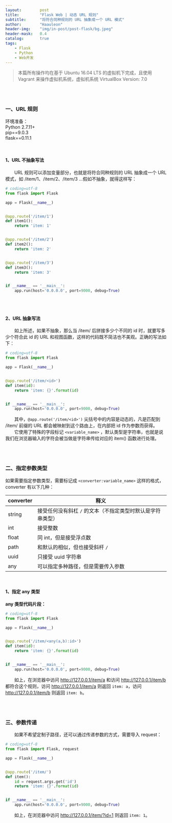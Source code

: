 ```yaml
---
layout:        post
title:         "Flask Web | 动态 URL 规则"
subtitle:      "将符合同种规则的 URL 抽象成一个 URL 模式"
author:        "Haauleon"
header-img:    "img/in-post/post-flask/bg.jpeg"
header-mask:   0.4
catalog:       true
tags:
    - Flask
    - Python
    - Web开发
---
```


> 本篇所有操作均在基于 Ubuntu 16.04 LTS 的虚拟机下完成，且使用 Vagrant 来操作虚拟机系统，虚拟机系统 VirtualBox Version: 7.0 

<br>
<br>

### 一、URL 规则
环境准备：     
Python 2.7.11+      
pip==9.0.3     
flask==0.11.1    

<br>

#### 1、URL 不抽象写法
&emsp;&emsp;URL 规则可以添加变量部分，也就是将符合同种规则的 URL 抽象成一个 URL 模式，如 /item/1、/item/2、/item/3 ...假如不抽象，就得这样写：     
```python
# coding=utf-8
from flask import Flask

app = Flask(__name__)


@app.route('/item/1')
def item1():
    return 'item: 1'


@app.route('/item/2')
def item2():
    return 'item: 2'


@app.route('/item/3')
def item3():
    return 'item: 3'


if __name__ == '__main__':
    app.run(host='0.0.0.0', port=9000, debug=True)
```

<br>
<br>

#### 2、URL 抽象写法
&emsp;&emsp;如上所述，如果不抽象，那么当 /item/ 后拼接多少个不同的 id 时，就要写多少个符合此 id 的 URL 和视图函数，这样的代码既不简洁也不美观。正确的写法如下：      
```python
# coding=utf-8
from flask import Flask

app = Flask(__name__)


@app.route('/item/<id>')
def item(id):
    return 'item: {}'.format(id)


if __name__ == '__main__':
    app.run(host='0.0.0.0', port=9000, debug=True)
```

&emsp;&emsp;其中，`@app.route('/item/<id>')` 尖括号中的内容是动态的，凡是匹配到 /item/ 前缀的 URL 都会被映射到这个路由上，在内部把 id 作为参数而获得。     
&emsp;&emsp;它使用了特殊的字段标记 `<variable_name>` ，默认类型是字符串，也就是说我们在浏览器输入的字符会被当做是字符串传给对应的 item() 函数进行处理。   

<br>
<br>

### 二、指定参数类型
如果需要指定参数类型，需要标记成 `<converter:variable_name>` 这样的格式， converter 有以下几种：      

|converter|释义|
|----|----|
|string|接受任何没有斜杠 `/` 的文本（不指定类型时默认是字符串类型）|
|int|接受整数|
|float|同 int，但是接受浮点数|
|path|和默认的相似，但也接受斜杆 `/`|
|uuid|只接受 uuid 字符串|
|any|可以指定多种路径，但是需要传入参数|

<br>

#### 1、指定 any 类型
**any 类型代码片段：**       
```python
# coding=utf-8
from flask import Flask

app = Flask(__name__)


@app.route('/item/<any(a,b):id>')
def item(id):
    return 'item: {}'.format(id)


if __name__ == '__main__':
    app.run(host='0.0.0.0', port=9000, debug=True)
```

&emsp;&emsp;如上，在浏览器中访问 http://127.0.0.1/item/a 和访问 http://127.0.0.1/item/b 都符合这个规则，访问 http://127.0.0.1/item/a 则返回 `item: a`，访问 http://127.0.0.1/item/b 则返回 `item: b`。    

<br>
<br>

### 三、参数传递
&emsp;&emsp;如果不希望定制子路径，还可以通过传递参数的方式，需要导入 request：             
```python
# coding=utf-8
from flask import Flask, request

app = Flask(__name__)


@app.route('/item/')
def item():
    id = request.args.get('id')
    return 'item: {}'.format(id)


if __name__ == '__main__':
    app.run(host='0.0.0.0', port=9000, debug=True)
```

&emsp;&emsp;如上，在浏览器中访问 http://127.0.0.1/item/?id=1 则返回 `item: 1`。
